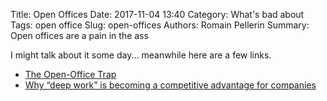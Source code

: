 Title: Open Offices
Date: 2017-11-04 13:40
Category: What's bad about
Tags: open office
Slug: open-offices
Authors: Romain Pellerin
Summary: Open offices are a pain in the ass

I might talk about it some day... meanwhile here are a few links.

- [The Open-Office Trap](https://www.newyorker.com/business/currency/the-open-office-trap)
- [Why “deep work” is becoming a competitive advantage for companies](https://blog.doist.com/focused-teamwork-8ed325d34e62)
